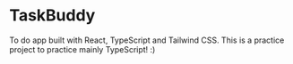 # TaskBuddy

To do app built with React, TypeScript and Tailwind CSS. This is a practice project to practice mainly TypeScript! :)
